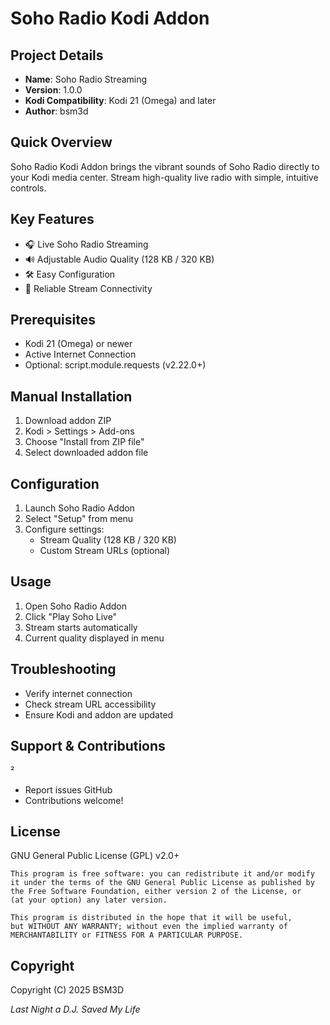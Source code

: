 # Soho Radio Kodi Addon

## Project Details

- **Name**: Soho Radio Streaming
- **Version**: 1.0.0
- **Kodi Compatibility**: Kodi 21 (Omega) and later
- **Author**: bsm3d

## Quick Overview

Soho Radio Kodi Addon brings the vibrant sounds of Soho Radio directly to your Kodi media center. Stream high-quality live radio with simple, intuitive controls.

## Key Features

- 🎧 Live Soho Radio Streaming
- 🔊 Adjustable Audio Quality (128 KB / 320 KB)
- 🛠 Easy Configuration
- 📡 Reliable Stream Connectivity

## Prerequisites

- Kodi 21 (Omega) or newer
- Active Internet Connection
- Optional: script.module.requests (v2.22.0+)

## Manual Installation

1. Download addon ZIP
2. Kodi > Settings > Add-ons
3. Choose "Install from ZIP file"
4. Select downloaded addon file

## Configuration

1. Launch Soho Radio Addon
2. Select "Setup" from menu
3. Configure settings:
   - Stream Quality (128 KB / 320 KB)
   - Custom Stream URLs (optional)

## Usage

1. Open Soho Radio Addon
2. Click "Play Soho Live"
3. Stream starts automatically
4. Current quality displayed in menu

## Troubleshooting

- Verify internet connection
- Check stream URL accessibility
- Ensure Kodi and addon are updated

## Support & Contributions
²
- Report issues GitHub
- Contributions welcome!

## License

GNU General Public License (GPL) v2.0+

```
This program is free software: you can redistribute it and/or modify
it under the terms of the GNU General Public License as published by
the Free Software Foundation, either version 2 of the License, or
(at your option) any later version.

This program is distributed in the hope that it will be useful,
but WITHOUT ANY WARRANTY; without even the implied warranty of
MERCHANTABILITY or FITNESS FOR A PARTICULAR PURPOSE.
```

## Copyright

Copyright (C) 2025 BSM3D

*Last Night a D.J. Saved My Life*

